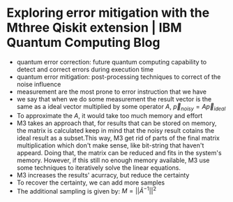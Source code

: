 # Exploring error mitigation with the Mthree Qiskit extension | IBM Quantum Computing Blog

* quantum error correction: future quantum computing capability to detect and correct errors during execution time
* quantum error mitigation: post-processing techniques to correct of the noise influence
* measurement are the most prone to error instruction that we have
*  we say that when we do some measurement the result vector is the same as a ideal vector multiplied by some operator $A$, $\vec{p}_{noisy}=A\vec{p}_{ideal}$
* To approximate the $A$, it would take too much memory and effort
* M3 takes an approach that, for results that can be stored on memory, the matrix is calculated keep in mind that the noisy result cotains the ideal result as a subset.This way, M3 get rid of parts of the final matrix multiplication which don't make sense, like bit-string that haven't appeard. Doing that, the matrix can be reduced and fits in the system's memory. However, if this still no enough memory available, M3 use some techniques to iteratively solve the linear equations. 
* M3 increases the results' acurracy, but reduce the certainty
* To recover the certainty, we can add more samples
* The additional sampling is given by: $M = ||{Ã}^{-1}||^2$
